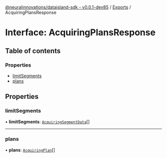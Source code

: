 [@neuralinnovations/dataisland-sdk - v0.0.1-dev85](../../README.md) / [Exports](../modules.md) / AcquiringPlansResponse

# Interface: AcquiringPlansResponse

## Table of contents

### Properties

- [limitSegments](AcquiringPlansResponse.md#limitsegments)
- [plans](AcquiringPlansResponse.md#plans)

## Properties

### limitSegments

• **limitSegments**: [`AcquiringSegmentData`](AcquiringSegmentData.md)[]

___

### plans

• **plans**: [`AcquiringPlan`](AcquiringPlan.md)[]

